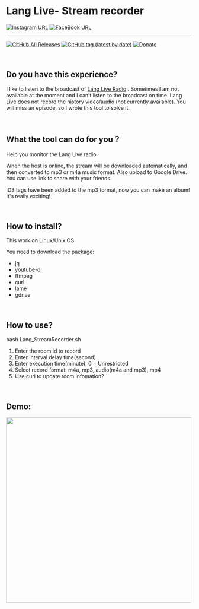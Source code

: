 # Lang Live- Stream recorder


[![Instagram URL](https://img.shields.io/twitter/url/https/www.instagram.com/yepwie?label=Follow&logo=instagram&style=social)](https://www.instagram.com/yepwie/) [![FaceBook URL](https://img.shields.io/twitter/url/https/www.facebook.com/william.yep?label=Like&logo=facebook&style=social)](https://www.facebook.com/william.yep)

------

[![GitHub All Releases](https://img.shields.io/github/downloads/wieTW/LangLive-Stream-recording/total?color=green)](https://github.com/wieTW/LangLive-Stream-recording/releases) 
[![GitHub tag (latest by date)](https://img.shields.io/github/v/tag/wieTW/LangLive-Stream-recording?color=yellow&label=Latest%20Release)](https://github.com/wieTW/LangLive-Stream-recording/releases) 
[![Donate](https://img.shields.io/badge/Donate-PayPal-blue.svg)](https://paypal.me/wieTW)

<br/>

## Do you have this experience?
I like to listen to the broadcast of [Lang Live Radio](http://lang.live) . 
Sometimes I am not available at the moment and I can’t listen to the broadcast on time. 
Lang Live does not record the history video/audio (not currently available). 
You will miss an episode, so I wrote this tool to solve it.

<br/>


## What the tool can do for you？
Help you monitor the Lang Live radio.

When the host is online, the stream will be downloaded automatically, and then converted to mp3 or m4a music format.
Also upload to Google Drive. You can use link to share with your friends.

ID3 tags have been added to the mp3 format, now you can make an album! It's really exciting!

<br/>

## How to install?
This work on Linux/Unix OS

You need to download the package:
* jq
* youtube-dl
* ffmpeg
* curl
* lame
* gdrive

<br/>

## How to use?
bash Lang_StreamRecorder.sh
1. Enter the room id to record 
2. Enter interval delay time(second)
3. Enter execution time(minute), 0 = Unrestricted
4. Select record format: m4a, mp3, audio(m4a and mp3), mp4
5. Use curl to update room infomation?

<br/>

## Demo:
<img src="https://github.com/wieTW/LangLive-Stream-recorder/blob/master/Demo/ConsoleDemo.png?raw=true" class="center" width="500"/>

<br/>
